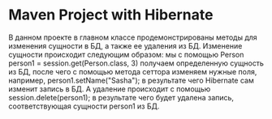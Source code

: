 # Maven Project with Hibernate
В данном проекте в главном классе продемонстрированы методы для изменения сущности в БД, а также ее удаления из БД.
Изменение сущности происходит следующим образом: мы с помощью Person person1 =  session.get(Person.class, 3) получаем определенную сущность из БД, после чего с помощью метода сеттора изменяем нужные поля, например, person1.setName("Sasha"); в результате чего Hibernate сам изменит запись в БД.
А удаление происходит с помощью session.delete(person1); в результате чего будет удалена запись, соответствующая сущности person1 из БД.
